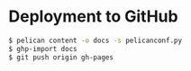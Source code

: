 # Deployment to GitHub

```bash
$ pelican content -o docs -s pelicanconf.py
$ ghp-import docs
$ git push origin gh-pages
```